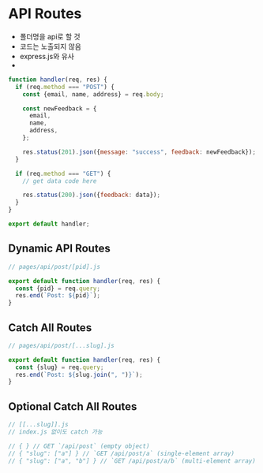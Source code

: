 # API Routes

- 폴더명을 api로 할 것
- 코드는 노출되지 않음
- express.js와 유사
-

```js
function handler(req, res) {
  if (req.method === "POST") {
    const {email, name, address} = req.body;

    const newFeedback = {
      email,
      name,
      address,
    };

    res.status(201).json({message: "success", feedback: newFeedback});
  }

  if (req.method === "GET") {
    // get data code here

    res.status(200).json({feedback: data});
  }
}

export default handler;
```

## Dynamic API Routes

```js
// pages/api/post/[pid].js

export default function handler(req, res) {
  const {pid} = req.query;
  res.end(`Post: ${pid}`);
}
```

## Catch All Routes

```js
// pages/api/post/[...slug].js

export default function handler(req, res) {
  const {slug} = req.query;
  res.end(`Post: ${slug.join(", ")}`);
}
```

## Optional Catch All Routes

```js
// [[...slug]].js
// index.js 없이도 catch 가능

// { } // GET `/api/post` (empty object)
// { "slug": ["a"] } // `GET /api/post/a` (single-element array)
// { "slug": ["a", "b"] } // `GET /api/post/a/b` (multi-element array)
```
